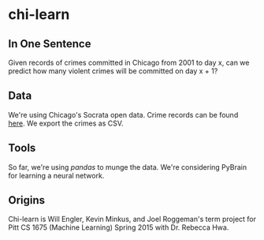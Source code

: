 # chi-learn

## In One Sentence
Given records of crimes committed in Chicago from 2001 to day x, can we predict how many violent crimes will be committed on day x + 1?

## Data
We're using Chicago's Socrata open data. Crime records can be found [here](https://data.cityofchicago.org/Public-Safety/Crimes-2001-to-present/ijzp-q8t2). We export the crimes as CSV.

## Tools
So far, we're using _pandas_ to munge the data. We're considering PyBrain for learning a neural network.

## Origins
Chi-learn is Will Engler, Kevin Minkus, and Joel Roggeman's term project for Pitt CS 1675 (Machine Learning) Spring 2015 with Dr. Rebecca Hwa.